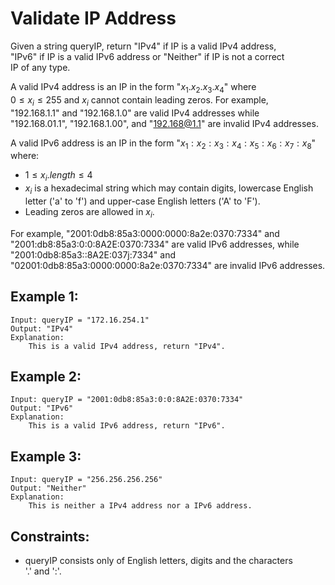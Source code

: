 # Validate IP Address

Given a string queryIP, return "IPv4" if IP is a valid IPv4 address,  
"IPv6" if IP is a valid IPv6 address or "Neither" if IP is not a correct  
IP of any type.

A valid IPv4 address is an IP in the form "$x_1.x_2.x_3.x_4$" where  
$0 \le x_i \le 255$ and $x_i$ cannot contain leading zeros. For example,  
"192.168.1.1" and "192.168.1.0" are valid IPv4 addresses while  
"192.168.01.1", "192.168.1.00", and "192.168@1.1" are invalid IPv4 addresses.

A valid IPv6 address is an IP in the form "$x_1:x_2:x_3:x_4:x_5:x_6:x_7:x_8$"  
where:

* $1 \le x_i.length \le 4$
* $x_i$ is a hexadecimal string which may contain digits, lowercase English  
letter ('a' to 'f') and upper-case English letters ('A' to 'F').
* Leading zeros are allowed in $x_i$.

For example, "2001:0db8:85a3:0000:0000:8a2e:0370:7334" and  
"2001:db8:85a3:0:0:8A2E:0370:7334" are valid IPv6 addresses, while  
"2001:0db8:85a3::8A2E:037j:7334" and  
"02001:0db8:85a3:0000:0000:8a2e:0370:7334" are invalid IPv6 addresses.

 

## Example 1:

    Input: queryIP = "172.16.254.1"
    Output: "IPv4"
    Explanation: 
        This is a valid IPv4 address, return "IPv4".

## Example 2:

    Input: queryIP = "2001:0db8:85a3:0:0:8A2E:0370:7334"
    Output: "IPv6"
    Explanation: 
        This is a valid IPv6 address, return "IPv6".

## Example 3:

    Input: queryIP = "256.256.256.256"
    Output: "Neither"
    Explanation: 
        This is neither a IPv4 address nor a IPv6 address.

 

## Constraints:

* queryIP consists only of English letters, digits and the characters  
'.' and ':'.

